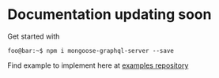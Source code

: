 # Documentation updating soon 

Get started with
```console
foo@bar:~$ npm i mongoose-graphql-server --save
```

Find example to implement here at [examples repository](https://github.com/DanishSiraj/mongoose-graphql-examples)